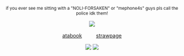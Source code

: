 </div>

<div align="center">
  


<sub>if you ever see me sitting with a "NOLI-FORSAKEN" or "mephone4s" guys pls call the police idk them!</sub> 

![](https://files.catbox.moe/e9w6be.png)







[atabook](https://hermes.atabook.org)ㅤㅤㅤ[strawpage](https://chaotixteam.straw.page)

![](https://files.catbox.moe/1787ug.png) ![](https://files.catbox.moe/v1muql.png)

</div>
